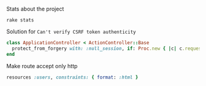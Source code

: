 Stats about the project

`rake stats`

Solution for `Can't verify CSRF token authenticity`

```ruby
class ApplicationController < ActionController::Base
  protect_from_forgery with: :null_session, if: Proc.new { |c| c.request.format.json? }
end
```

Make route accept only http

```ruby
resources :users, constraints: { format: :html }
```
